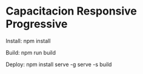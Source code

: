 # Capacitacion Responsive Progressive

Install:
npm install

Build:
npm run build

Deploy:
npm install serve -g
serve -s build
